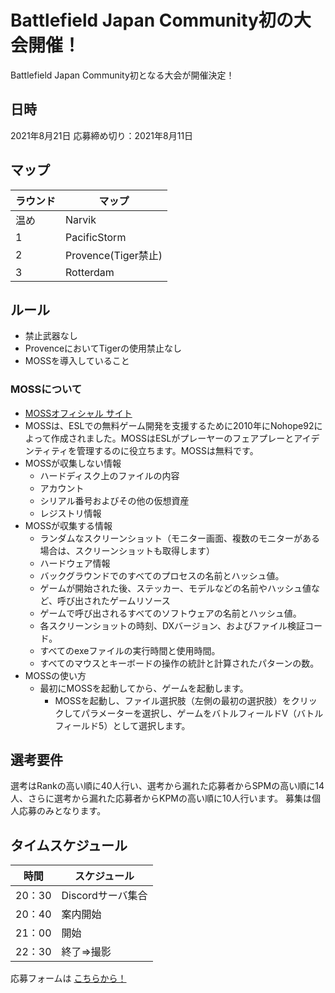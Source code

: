 # Battlefield Japan Community初の大会開催！

Battlefield Japan Community初となる大会が開催決定！

## 日時
2021年8月21日
応募締め切り：2021年8月11日

## マップ

|ラウンド|マップ|
| ---- | ---- |
|温め|Narvik|
|1|PacificStorm|
|2|Provence(Tiger禁止)|
|3|Rotterdam|

## ルール
- 禁止武器なし
- ProvenceにおいてTigerの使用禁止なし
- MOSSを導入していること

### MOSSについて
- [MOSSオフィシャル サイト](https://nohope.eu)
- MOSSは、ESLでの無料ゲーム開発を支援するために2010年にNohope92によって作成されました。MOSSはESLがプレーヤーのフェアプレーとアイデンティティを管理するのに役立ちます。MOSSは無料です。
- MOSSが収集しない情報
  - ハードディスク上のファイルの内容
  - アカウント
  - シリアル番号およびその他の仮想資産
  - レジストリ情報
- MOSSが収集する情報
  - ランダムなスクリーンショット（モニター画面、複数のモニターがある場合は、スクリーンショットも取得します）
  - ハードウェア情報
  - バックグラウンドでのすべてのプロセスの名前とハッシュ値。
  - ゲームが開始された後、ステッカー、モデルなどの名前やハッシュ値など、呼び出されたゲームリソース
  - ゲームで呼び出されるすべてのソフトウェアの名前とハッシュ値。
  - 各スクリーンショットの時刻、DXバージョン、およびファイル検証コード。
  - すべてのexeファイルの実行時間と使用時間。
  - すべてのマウスとキーボードの操作の統計と計算されたパターンの数。
- MOSSの使い方
  - 最初にMOSSを起動してから、ゲームを起動します。
    - MOSSを起動し、ファイル選択肢（左側の最初の選択肢）をクリックしてパラメーターを選択し、ゲームをバトルフィールドV（バトルフィールド5）として選択します。

## 選考要件
選考はRankの高い順に40人行い、選考から漏れた応募者からSPMの高い順に14人、さらに選考から漏れた応募者からKPMの高い順に10人行います。
募集は個人応募のみとなります。

## タイムスケジュール

| 時間 | スケジュール |
| ---- | ---- |
|20：30|Discordサーバ集合|
|20：40|案内開始|
|21：00|開始|
|22：30|終了⇒撮影|

応募フォームは [こちらから！](https://docs.google.com/forms/d/e/1FAIpQLSc_mlMdYRW-7riQ7cyyM124nCj2pyAqWvxq3pjIS0ZI7dPYRQ/viewform)